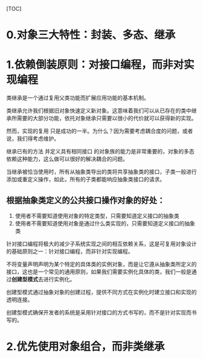 [TOC]

# 0.对象三大特性：封装、多态、继承

# 1.依赖倒装原则：对接口编程，而非对实现编程
类继承是一个通过复用父类功能而扩展应用功能的基本机制。

类继承允许我们根据旧对象快速定义新对象。这意味着我们可以从已存在的类中继承所需要的大部分功能，依托对象继承只需要以很小的代价就可以获得新的实现。

然而，实现的复用 只是成功的一半。为什么？因为需要考虑耦合度的问题，或者说，我们得考虑维护。

继承已有的方法 并定义具有相同接口 的对象族的能力是非常重要的，对象的多态依赖这种能力，这么做可以很好的解决耦合的问题。

当继承被恰当使用时，所有从抽象类导出的类将共享抽象类的接口，子类一般进行添加或重定义操作，如此，所有的子类都能响应抽象类接口的请求。

## 根据抽象类定义的公共接口操作对象的好处：
1. 使用者不需要知道使用对象的特定类型，只需要知道定义接口的抽象类
2. 使用者不需要知道使用对象是通过什么类实现的，只需要知道定义接口的抽象类

针对接口编程将极大的减少子系统实现之间的相互依赖关系，这是可复用对象设计的基础原则之一：针对接口编程，而非针对实现编程。

不将变量声明声明为某个特定的具体类的实例对象，而是让它遵从抽象类所定义的接口，这也是一个常见的通用原则，如果我们需要实例化具体的类，我们一般是通过**创建型模式**去进行实例化。

创建型模式通过抽象对象的创建过程，提供不同方式在实例化时建立接口和实现的透明连接。

创建型模式确保开发者的系统是采用针对接口的方式书写的，而不是针对实现而书写的。

# 2.优先使用对象组合，而非类继承